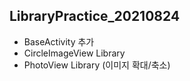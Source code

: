 ## LibraryPractice_20210824
- BaseActivity 추가
- CircleImageView Library
- PhotoView Library (이미지 확대/축소) 

